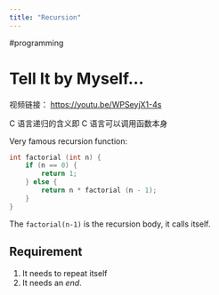 ```yaml
---
title: "Recursion"
---
```


#programming 

# Tell It by Myself...
 
视频链接： https://youtu.be/WPSeyjX1-4s

C 语言递归的含义即 C 语言可以调用函数本身

Very famous recursion function:
```C
int factorial (int n) {
    if (n == 0) {
        return 1;
    } else {
        return n * factorial (n - 1);
    }
}
```

The `factorial(n-1)` is the recursion body, it calls itself.

## Requirement

1. It needs to repeat itself
2. It needs an *end*.


